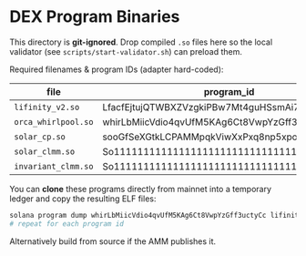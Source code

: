# DEX Program Binaries

This directory is **git-ignored**. Drop compiled `.so` files here so the
local validator (see `scripts/start-validator.sh`) can preload them.

Required filenames & program IDs (adapter hard-coded):

| file                | program_id                                  |
| ------------------- | ------------------------------------------- |
| `lifinity_v2.so`    | LfacfEjtujQTWBXZVzgkiPBw7Mt4guHSsmAi7y3cycL |
| `orca_whirlpool.so` | whirLbMiicVdio4qvUfM5KAg6Ct8VwpYzGff3uctyCc |
| `solar_cp.so`       | sooGfSeXGtkLCPAMMpqkViwXxPxq8np5xpoEGoEsXXL |
| `solar_clmm.so`     | So11111111111111111111111111111111111111113 |
| `invariant_clmm.so` | So11111111111111111111111111111111111111112 |

You can **clone** these programs directly from mainnet into a temporary
ledger and copy the resulting ELF files:

```bash
solana program dump whirLbMiicVdio4qvUfM5KAg6Ct8VwpYzGff3uctyCc lifinity_v2.so --url mainnet-beta
# repeat for each program id
```

Alternatively build from source if the AMM publishes it.

